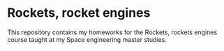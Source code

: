 # Rockets, rocket engines

This repository contains my homeworks for the Rockets, rockets engines course taught at my Space engineering master studies.
